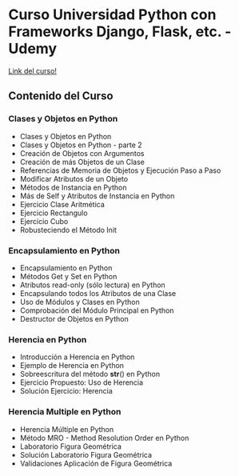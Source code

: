 # Curso Universidad Python con Frameworks Django, Flask, etc. - Udemy

[Link del curso!](https://www.udemy.com/course/universidad-python-desde-cero-hasta-experto-django-flask-rest-web/)

## Contenido del Curso

### Clases y Objetos en Python
* Clases y Objetos en Python
* Clases y Objetos en Python - parte 2
* Creación de Objetos con Argumentos
* Creación de más Objetos de un Clase
* Referencias de Memoria de Objetos y Ejecución Paso a Paso
* Modificar Atributos de un Objeto
* Métodos de Instancia en Python
* Más de Self y Atributos de Instancia en Python
* Ejercicio Clase Aritmética
* Ejercicio Rectangulo
* Ejercicio Cubo
* Robusteciendo el Método Init

### Encapsulamiento en Python
* Encapsulamiento en Python
* Métodos Get y Set en Python
* Atributos read-only (sólo lectura) en Python
* Encapsulando todos los Atributos de una Clase
* Uso de Módulos y Clases en Python
* Comprobación del Módulo Principal en Python
* Destructor de Objetos en Python

### Herencia en Python
* Introducción a Herencia en Python
* Ejemplo de Herencia en Python
* Sobreescritura del método __str__() en Python
* Ejercicio Propuesto: Uso de Herencia
* Solución Ejercicio: Herencia

### Herencia Multiple en Python
* Herencia Múltiple en Python
* Método MRO - Method Resolution Order en Python
* Laboratorio Figura Geométrica
* Solución Laboratorio Figura Geométrica
* Validaciones Aplicación de Figura Geométrica